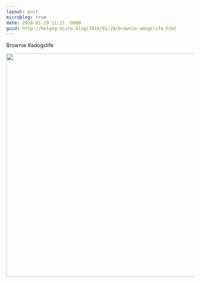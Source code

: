```yaml
---
layout: post
microblog: true
date: 2018-01-29 11:21 -0000
guid: http://helgeg.micro.blog/2018/01/29/brownie-adogslife.html
---
```

Brownie #adogslife

<img src="http://helgeg.micro.blog/uploads/2018/35f9529181.jpg" width="600" height="600" />
